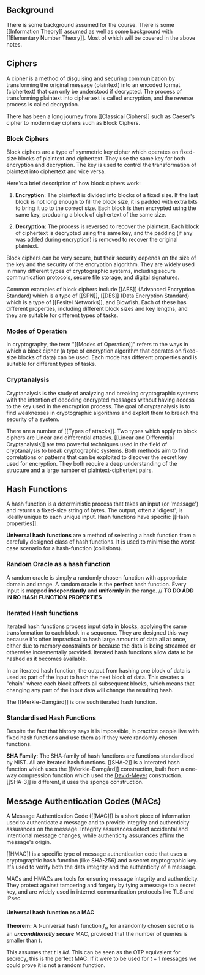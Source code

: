 ## Background
There is some background assumed for the course. There is some [[Information Theory]] assumed as well as some background with [[Elementary Number Theory]]. Most of which will be covered in the above notes. 

## Ciphers 
A cipher is a method of disguising and securing communication by transforming the original message (plaintext) into an encoded format (ciphertext) that can only be understood if decrypted. The process of transforming plaintext into ciphertext is called encryption, and the reverse process is called decryption.

There has been a long journey from [[Classical Ciphers]] such as Caeser's cipher to modern day ciphers such as Block Ciphers. 

### Block Ciphers
Block ciphers are a type of symmetric key cipher which operates on fixed-size blocks of plaintext and ciphertext. They use the same key for both encryption and decryption. The key is used to control the transformation of plaintext into ciphertext and vice versa.

Here's a brief description of how block ciphers work:

1. **Encryption**: The plaintext is divided into blocks of a fixed size. If the last block is not long enough to fill the block size, it is padded with extra bits to bring it up to the correct size. Each block is then encrypted using the same key, producing a block of ciphertext of the same size.

2. **Decryption**: The process is reversed to recover the plaintext. Each block of ciphertext is decrypted using the same key, and the padding (if any was added during encryption) is removed to recover the original plaintext.

Block ciphers can be very secure, but their security depends on the size of the key and the security of the encryption algorithm. They are widely used in many different types of cryptographic systems, including secure communication protocols, secure file storage, and digital signatures.

Common examples of block ciphers include [[AES]] (Advanced Encryption Standard) which is a type of [[SPN]], [[DES]] (Data Encryption Standard) which is a type of [[Fesitel Networks]], and Blowfish. Each of these has different properties, including different block sizes and key lengths, and they are suitable for different types of tasks.

### Modes of Operation
In cryptography, the term "[[Modes of Operation]]" refers to the ways in which a block cipher (a type of encryption algorithm that operates on fixed-size blocks of data) can be used. Each mode has different properties and is suitable for different types of tasks. 

### Cryptanalysis
Cryptanalysis is the study of analyzing and breaking cryptographic systems with the intention of decoding encrypted messages without having access to the key used in the encryption process. The goal of cryptanalysis is to find weaknesses in cryptographic algorithms and exploit them to breach the security of a system.

There are a number of [[Types of attacks]]. Two types which apply to block ciphers are Linear and differential attacks. [[Linear and Differential Cryptanalysis]] are two powerful techniques used in the field of cryptanalysis to break cryptographic systems. Both methods aim to find correlations or patterns that can be exploited to discover the secret key used for encryption. They both require a deep understanding of the structure and a large number of plaintext-ciphertext pairs. 

## Hash Functions
A hash function is a deterministic process that takes an input (or 'message') and returns a fixed-size string of bytes. The output, often a 'digest', is ideally unique to each unique input. Hash functions have specific [[Hash properties]]. 

**Universal hash functions** are a method of selecting a hash function from a carefully designed class of hash functions. It is used to minimise the worst-case scenario for a hash-function (collisions). 

### Random Oracle as a hash function
A random oracle is simply a randomly chosen function with appropriate domain and range. A random oracle is the **perfect** hash function. Every input is mapped **independantly** and **uniformly** in the range. // **TO DO ADD IN RO HASH FUNCTION PROPERTIES**

### Iterated Hash functions 
Iterated hash functions process input data in blocks, applying the same transformation to each block in a sequence. They are designed this way because it's often impractical to hash large amounts of data all at once, either due to memory constraints or because the data is being streamed or otherwise incrementally provided. Iterated hash functions allow data to be hashed as it becomes available.

In an iterated hash function, the output from hashing one block of data is used as part of the input to hash the next block of data. This creates a "chain" where each block affects all subsequent blocks, which means that changing any part of the input data will change the resulting hash.

The [[Merkle-Damgård]] is one such iterated hash function. 

### Standardised Hash Functions

Despite the fact that history says it is impossible, in practice people live with fixed hash functions and use them as if they were randomly chosen functions. 

**SHA Family**: The SHA-family of hash functions are functions standardised by NIST. All are iterated hash functions. [[SHA-2]] is a interated hash function which uses the [[Merkle-Damgård]] construction, built from a one-way compression function which used the [David-Meyer](https://en.wikipedia.org/wiki/One-way_compression_function#Davies%E2%80%93Meyer) construction. [[SHA-3]] is different, it uses the sponge construction. 

## Message Authentication Codes (MACs)
A Message Authentication Code ([[MAC]]) is a short piece of information used to authenticate a message and to provide integrity and authenticity assurances on the message. Integrity assurances detect accidental and intentional message changes, while authenticity assurances affirm the message's origin.

[[HMAC]] is a specific type of message authentication code that uses a cryptographic hash function (like SHA-256) and a secret cryptographic key. It's used to verify both the data integrity and the authenticity of a message.

MACs and HMACs are tools for ensuring message integrity and authenticity. They protect against tampering and forgery by tying a message to a secret key, and are widely used in internet communication protocols like TLS and IPsec.

#### Universal hash function as a MAC
**Theorem:** A $t$-universal hash function $f_\alpha$ for a randomly chosen secret $\alpha$ is an ***unconditionally secure*** MAC, provided that the number of queries is smaller than $t$. 

This assumes that $t$ is $iid$. This can be seen as the OTP equivalent for secrecy, this is the perfect MAC. If it were to be used for $t+1$ messages we could prove it is not a random function. 



